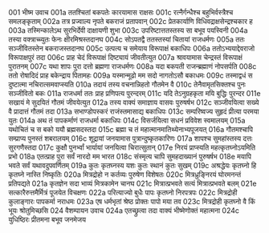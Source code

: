 001  भीष्म उवाच
001a ततश्चितां बकपतेः कारयामास राक्षसः
001c रत्नैर्गन्धैश्च बहुभिर्वस्त्रैश्च समलङ्कृताम्
002a तत्र प्रज्वाल्य नृपते बकराजं प्रतापवान्
002c प्रेतकार्याणि विधिवद्राक्षसेन्द्रश्चकार ह
003a तस्मिन्कालेऽथ सुरभिर्देवी दाक्षायणी शुभा
003c उपरिष्टात्ततस्तस्य सा बभूव पयस्विनी
004a तस्या वक्त्राच्च्युतः फेनः क्षीरमिश्रस्तदानघ
004c सोऽपतद्वै ततस्तस्यां चितायां राजधर्मणः
005a ततः सञ्जीवितस्तेन बकराजस्तदानघ
005c उत्पत्य च समेयाय विरूपाक्षं बकाधिपः
006a ततोऽभ्ययाद्देवराजो विरूपाक्षपुरं तदा
006c प्राह चेदं विरूपाक्षं दिष्ट्यायं जीवतीत्युत
007a श्रावयामास चेन्द्रस्तं विरूपाक्षं पुरातनम्
007c यथा शापः पुरा दत्तो ब्रह्मणा राजधर्मणः
008a यदा बकपती राजन्ब्रह्माणं नोपसर्पति
008c ततो रोषादिदं प्राह बकेन्द्राय पितामहः
009a यस्मान्मूढो मम सदो नागतोऽसौ बकाधमः
009c तस्माद्वधं स दुष्टात्मा नचिरात्समवाप्स्यति
010a तदायं तस्य वचनान्निहतो गौतमेन वै
010c तेनैवामृतसिक्तश्च पुनः सञ्जीवितो बकः
011a राजधर्मा ततः प्राह प्रणिपत्य पुरन्दरम्
011c यदि तेऽनुग्रहकृता मयि बुद्धिः पुरन्दर
011e सखायं मे सुदयितं गौतमं जीवयेत्युत
012a तस्य वाक्यं समाज्ञाय वासवः पुरुषर्षभ
012c सञ्जीवयित्वा सख्ये वै प्रादात्तं गौतमं तदा
013a सभाण्डोपस्करं राजंस्तमासाद्य बकाधिपः
013c सम्परिष्वज्य सुहृदं प्रीत्या परमया युतः
014a अथ तं पापकर्माणं राजधर्मा बकाधिपः
014c विसर्जयित्वा सधनं प्रविवेश स्वमालयम्
015a यथोचितं च स बको ययौ ब्रह्मसदस्तदा
015c ब्रह्मा च तं महात्मानमातिथ्येनाभ्यपूजयत्
016a गौतमश्चापि सम्प्राप्य पुनस्तं शबरालयम्
016c शूद्रायां जनयामास पुत्रान्दुष्कृतकारिणः
017a शापश्च सुमहांस्तस्य दत्तः सुरगणैस्तदा
017c कुक्षौ पुनर्भ्वां भार्यायां जनयित्वा चिरात्सुतान्
017e निरयं प्राप्स्यति महत्कृतघ्नोऽयमिति प्रभो
018a एतत्प्राह पुरा सर्वं नारदो मम भारत
018c संस्मृत्य चापि सुमहदाख्यानं पुरुषर्षभ
018e मयापि भवते सर्वं यथावदुपवर्णितम्
019a कुतः कृतघ्नस्य यशः कुतः स्थानं कुतः सुखम्
019c अश्रद्धेयः कृतघ्नो हि कृतघ्ने नास्ति निष्कृतिः
020a मित्रद्रोहो न कर्तव्यः पुरुषेण विशेषतः
020c मित्रध्रुङ्निरयं घोरमनन्तं प्रतिपद्यते
021a कृतज्ञेन सदा भाव्यं मित्रकामेन चानघ
021c मित्रात्प्रभवते सत्यं मित्रात्प्रभवते बलम्
021e सत्कारैरुत्तमैर्मित्रं पूजयेत विचक्षणः
022a परित्याज्यो बुधैः पापः कृतघ्नो निरपत्रपः
022c मित्रद्रोही कुलाङ्गारः पापकर्मा नराधमः
023a एष धर्मभृतां श्रेष्ठ प्रोक्तः पापो मया तव
023c मित्रद्रोही कृतघ्नो वै किं भूयः श्रोतुमिच्छसि
024  वैशम्पायन उवाच
024a एतच्छ्रुत्वा तदा वाक्यं भीष्मेणोक्तं महात्मना
024c युधिष्ठिरः प्रीतमना बभूव जनमेजय

